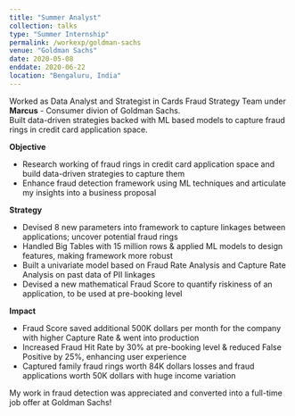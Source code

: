 ```yaml
---
title: "Summer Analyst"
collection: talks
type: "Summer Internship"
permalink: /workexp/goldman-sachs
venue: "Goldman Sachs"
date: 2020-05-08
enddate: 2020-06-22
location: "Bengaluru, India"
---
```


Worked as Data Analyst and Strategist in Cards Fraud Strategy Team under **Marcus** - Consumer divion of Goldman Sachs.  
Built data-driven strategies backed with ML based models to capture fraud rings in credit card application space.

**Objective**  
  
* Research working of fraud rings in credit card application space and build data-driven strategies to capture them  
* Enhance fraud detection framework using ML techniques and articulate my insights into a business proposal  
 
**Strategy**  
  
* Devised 8 new parameters into framework to capture linkages between applications; uncover potential fraud rings  
* Handled Big Tables with 15 million rows & applied ML models to design features, making framework more robust  
* Built a univariate model based on Fraud Rate Analysis and Capture Rate Analysis on past data of PII linkages  
* Devised a new mathematical Fraud Score to quantify riskiness of an application, to be used at pre-booking level  

**Impact**  
 
* Fraud Score saved additional 500K dollars per month for the company with higher Capture Rate & went into production  
* Increased Fraud Hit Rate by 30% at pre-booking level & reduced False Positive by 25%, enhancing user experience  
* Captured family fraud rings worth 84K dollars losses and fraud applications worth 50K dollars with huge income variation  
 
My work in fraud detection was appreciated and converted into a full-time job offer at Goldman Sachs!